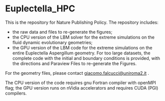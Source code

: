 # Euplectella_HPC

This is the repository for Nature Publishing Policy.
The repository includes:
- the raw data and files to re-generate the figures;
- the CPU version of the LBM solver for the extreme simulations on the fluid dynamic evolutionary geometries;
- the GPU version of the LBM code for the extreme simulations on the entire Euplectella Aspergillum geometry.
For too large datasets, the complete code with the initial and boundary conditions is provided, with the directions and Paraview Files to re-generate the Figures.


For the geometry files, please contact giacomo.falcucci@uniroma2.it .

The CPU version of the code requires gnu Fortran compiler with openMPI flag; the GPU version runs on nVidia accelerators and requires CUDA (PGI) compilers. 
